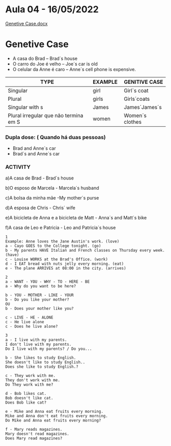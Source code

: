 # Aula 04 - 16/05/2022

[Genetive Case.docx](./documents/Genetive_Case.docx)

# **Genetive Case**

- A casa do Brad – Brad´s house
- O carro do Joe é velho – Joe´s car is old
- O celular da Anne é caro – Anne´s cell phone is expensive.

| TYPE  | EXAMPLE  | GENITIVE CASE |
| --- | --- | --- |
| Singular | girl | Girl`s coat |
| Plural  | girls | Girls´coats  |
| Singular with s | James | James´James´s  |
| Plural irregular que não termina em S | women | Women´s clothes |

### Dupla dose: ( Quando há duas pessoas)

- Brad and Anne´s car
- Brad´s and Anne´s car

### ACTIVITY

a)A casa de Brad - Brad´s house

b)O esposo de Marcela - Marcela´s husband

c)A bolsa da minha mãe -My mother´s purse

d)A esposa de Chris - Chris´ wife

e)A bicicleta de Anna e a bicicleta de Matt - Anna´s and Matt´s bike

f)A casa de Leo e Patricia - Leo and Patricia´s house

```
1
Example: Anne loves the Jane Austin's work. (love)
a - Cayo GOES to the College tonight. (go)
b - My parents HAVE Italian and French classes on Thursday every week. (have)
c - Louise WORKS at the Brad's Office. (work)
d - I EAT bread with nuts jelly every morning. (eat)
e - The plane ARRIVES at 08:00 in the city. (arrives)

2
a - WANT - YOU - WHY - TO - HERE - BE
a - Why do you want to be here?

b - YOU - MOTHER - LIKE - YOUR
b - Do you like your mother?
OU
b - Does your mother like you?

c - LIVE - HE - ALONE
c - He live alone
c - Does he live alone?

3
a - I live with my parents.
I don't live with my parents.
Do I live with my parents? / Do you...

b - She likes to study English.
She doesn't like to study English..
Does she like to study English.?

c - They work with me.
They don't work with me.
Do They work with me?

d - Bob likes cat.
Bob doesn't like cat.
Does Bob like cat?

e - Mike and Anna eat fruits every morning.
Mike and Anna don't eat fruits every morning.
Do Mike and Anna eat fruits every morning?

f - Mary reads magazines.
Mary doesn't read magazines.
Does Mary read magazines?
```